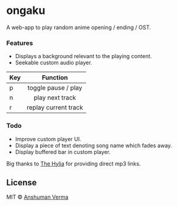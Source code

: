 # ongaku
   
A web-app to play random anime opening / ending / OST.


### Features
* Displays a background relevant to the playing content.
* Seekable custom audio player.

| Key | Function |  
|:--------------|:----------------:|
| p | toggle pause / play |
| n | play next track |
| r | replay current track |

### Todo
* Improve custom player UI.
* Display a piece of text denoting song name which fades away.
* Display buffered bar in custom player.
  
Big thanks to [The Hylia](https://anime.thehylia.com/) for providing direct mp3 links.

## License

MIT © [Anshuman Verma](https://twitter.com/Anshumaniac12)
